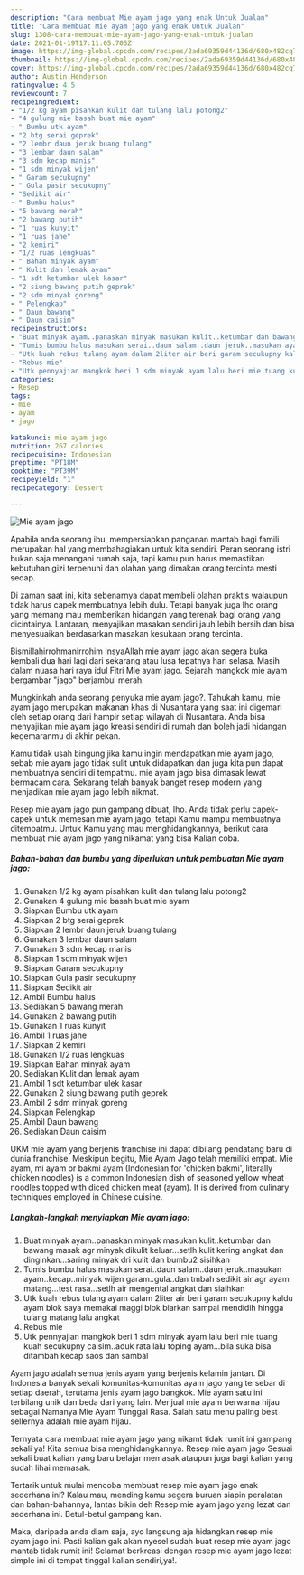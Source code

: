 ```yaml
---
description: "Cara membuat Mie ayam jago yang enak Untuk Jualan"
title: "Cara membuat Mie ayam jago yang enak Untuk Jualan"
slug: 1308-cara-membuat-mie-ayam-jago-yang-enak-untuk-jualan
date: 2021-01-19T17:11:05.705Z
image: https://img-global.cpcdn.com/recipes/2ada69359d44136d/680x482cq70/mie-ayam-jago-foto-resep-utama.jpg
thumbnail: https://img-global.cpcdn.com/recipes/2ada69359d44136d/680x482cq70/mie-ayam-jago-foto-resep-utama.jpg
cover: https://img-global.cpcdn.com/recipes/2ada69359d44136d/680x482cq70/mie-ayam-jago-foto-resep-utama.jpg
author: Austin Henderson
ratingvalue: 4.5
reviewcount: 7
recipeingredient:
- "1/2 kg ayam pisahkan kulit dan tulang lalu potong2"
- "4 gulung mie basah buat mie ayam"
- " Bumbu utk ayam"
- "2 btg serai geprek"
- "2 lembr daun jeruk buang tulang"
- "3 lembar daun salam"
- "3 sdm kecap manis"
- "1 sdm minyak wijen"
- " Garam secukupny"
- " Gula pasir secukupny"
- "Sedikit air"
- " Bumbu halus"
- "5 bawang merah"
- "2 bawang putih"
- "1 ruas kunyit"
- "1 ruas jahe"
- "2 kemiri"
- "1/2 ruas lengkuas"
- " Bahan minyak ayam"
- " Kulit dan lemak ayam"
- "1 sdt ketumbar ulek kasar"
- "2 siung bawang putih geprek"
- "2 sdm minyak goreng"
- " Pelengkap"
- " Daun bawang"
- " Daun caisim"
recipeinstructions:
- "Buat minyak ayam..panaskan minyak masukan kulit..ketumbar dan bawang masak agr minyak dikulit keluar...setlh kulit kering angkat dan dinginkan...saring minyak dri kulit dan bumbu2 sisihkan"
- "Tumis bumbu halus masukan serai..daun salam..daun jeruk..masukan ayam..kecap..minyak wijen garam..gula..dan tmbah sedikit air agr ayam matang...test rasa...setlh air mengental angkat dan siaihkan"
- "Utk kuah rebus tulang ayam dalam 2liter air beri garam secukupny kaldu ayam blok saya memakai maggi blok biarkan sampai mendidih hingga tulang matang lalu angkat"
- "Rebus mie"
- "Utk pennyajian mangkok beri 1 sdm minyak ayam lalu beri mie tuang kuah secukupny caisim..aduk rata lalu toping ayam...bila suka bisa ditambah kecap saos dan sambal"
categories:
- Resep
tags:
- mie
- ayam
- jago

katakunci: mie ayam jago 
nutrition: 267 calories
recipecuisine: Indonesian
preptime: "PT18M"
cooktime: "PT39M"
recipeyield: "1"
recipecategory: Dessert

---
```



![Mie ayam jago](https://img-global.cpcdn.com/recipes/2ada69359d44136d/680x482cq70/mie-ayam-jago-foto-resep-utama.jpg)

Apabila anda seorang ibu, mempersiapkan panganan mantab bagi famili merupakan hal yang membahagiakan untuk kita sendiri. Peran seorang istri bukan saja menangani rumah saja, tapi kamu pun harus memastikan kebutuhan gizi terpenuhi dan olahan yang dimakan orang tercinta mesti sedap.

Di zaman  saat ini, kita sebenarnya dapat membeli olahan praktis walaupun tidak harus capek membuatnya lebih dulu. Tetapi banyak juga lho orang yang memang mau memberikan hidangan yang terenak bagi orang yang dicintainya. Lantaran, menyajikan masakan sendiri jauh lebih bersih dan bisa menyesuaikan berdasarkan masakan kesukaan orang tercinta. 

Bismillahirrohmanirrohim InsyaAllah mie ayam jago akan segera buka kembali dua hari lagi dari sekarang atau lusa tepatnya hari selasa. Masih dalam nuasa hari raya idul Fitri Mie ayam jago. Sejarah mangkok mie ayam bergambar &#34;jago&#34; berjambul merah.

Mungkinkah anda seorang penyuka mie ayam jago?. Tahukah kamu, mie ayam jago merupakan makanan khas di Nusantara yang saat ini digemari oleh setiap orang dari hampir setiap wilayah di Nusantara. Anda bisa menyajikan mie ayam jago kreasi sendiri di rumah dan boleh jadi hidangan kegemaranmu di akhir pekan.

Kamu tidak usah bingung jika kamu ingin mendapatkan mie ayam jago, sebab mie ayam jago tidak sulit untuk didapatkan dan juga kita pun dapat membuatnya sendiri di tempatmu. mie ayam jago bisa dimasak lewat bermacam cara. Sekarang telah banyak banget resep modern yang menjadikan mie ayam jago lebih nikmat.

Resep mie ayam jago pun gampang dibuat, lho. Anda tidak perlu capek-capek untuk memesan mie ayam jago, tetapi Kamu mampu membuatnya ditempatmu. Untuk Kamu yang mau menghidangkannya, berikut cara membuat mie ayam jago yang nikamat yang bisa Kalian coba.

<!--inarticleads1-->

##### Bahan-bahan dan bumbu yang diperlukan untuk pembuatan Mie ayam jago:

1. Gunakan 1/2 kg ayam pisahkan kulit dan tulang lalu potong2
1. Gunakan 4 gulung mie basah buat mie ayam
1. Siapkan  Bumbu utk ayam
1. Siapkan 2 btg serai geprek
1. Siapkan 2 lembr daun jeruk buang tulang
1. Gunakan 3 lembar daun salam
1. Gunakan 3 sdm kecap manis
1. Siapkan 1 sdm minyak wijen
1. Siapkan  Garam secukupny
1. Siapkan  Gula pasir secukupny
1. Siapkan Sedikit air
1. Ambil  Bumbu halus
1. Sediakan 5 bawang merah
1. Gunakan 2 bawang putih
1. Gunakan 1 ruas kunyit
1. Ambil 1 ruas jahe
1. Siapkan 2 kemiri
1. Gunakan 1/2 ruas lengkuas
1. Siapkan  Bahan minyak ayam
1. Sediakan  Kulit dan lemak ayam
1. Ambil 1 sdt ketumbar ulek kasar
1. Gunakan 2 siung bawang putih geprek
1. Ambil 2 sdm minyak goreng
1. Siapkan  Pelengkap
1. Ambil  Daun bawang
1. Sediakan  Daun caisim


UKM mie ayam yang berjenis franchise ini dapat dibilang pendatang baru di dunia franchise. Meskipun begitu, Mie Ayam Jago telah memiliki empat. Mie ayam, mi ayam or bakmi ayam (Indonesian for &#39;chicken bakmi&#39;, literally chicken noodles) is a common Indonesian dish of seasoned yellow wheat noodles topped with diced chicken meat (ayam). It is derived from culinary techniques employed in Chinese cuisine. 

<!--inarticleads2-->

##### Langkah-langkah menyiapkan Mie ayam jago:

1. Buat minyak ayam..panaskan minyak masukan kulit..ketumbar dan bawang masak agr minyak dikulit keluar...setlh kulit kering angkat dan dinginkan...saring minyak dri kulit dan bumbu2 sisihkan
1. Tumis bumbu halus masukan serai..daun salam..daun jeruk..masukan ayam..kecap..minyak wijen garam..gula..dan tmbah sedikit air agr ayam matang...test rasa...setlh air mengental angkat dan siaihkan
1. Utk kuah rebus tulang ayam dalam 2liter air beri garam secukupny kaldu ayam blok saya memakai maggi blok biarkan sampai mendidih hingga tulang matang lalu angkat
1. Rebus mie
1. Utk pennyajian mangkok beri 1 sdm minyak ayam lalu beri mie tuang kuah secukupny caisim..aduk rata lalu toping ayam...bila suka bisa ditambah kecap saos dan sambal


Ayam jago adalah semua jenis ayam yang berjenis kelamin jantan. Di Indonesia banyak sekali komunitas-komunitas ayam jago yang tersebar di setiap daerah, terutama jenis ayam jago bangkok. Mie ayam satu ini terbilang unik dan beda dari yang lain. Menjual mie ayam berwarna hijau sebagai Namanya Mie Ayam Tunggal Rasa. Salah satu menu paling best sellernya adalah mie ayam hijau. 

Ternyata cara membuat mie ayam jago yang nikamt tidak rumit ini gampang sekali ya! Kita semua bisa menghidangkannya. Resep mie ayam jago Sesuai sekali buat kalian yang baru belajar memasak ataupun juga bagi kalian yang sudah lihai memasak.

Tertarik untuk mulai mencoba membuat resep mie ayam jago enak sederhana ini? Kalau mau, mending kamu segera buruan siapin peralatan dan bahan-bahannya, lantas bikin deh Resep mie ayam jago yang lezat dan sederhana ini. Betul-betul gampang kan. 

Maka, daripada anda diam saja, ayo langsung aja hidangkan resep mie ayam jago ini. Pasti kalian gak akan nyesel sudah buat resep mie ayam jago mantab tidak rumit ini! Selamat berkreasi dengan resep mie ayam jago lezat simple ini di tempat tinggal kalian sendiri,ya!.

